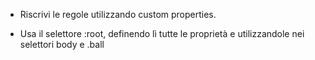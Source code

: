 - Riscrivi le regole utilizzando custom properties.

- Usa il selettore :root, definendo lì tutte le proprietà e utilizzandole nei selettori body e .ball